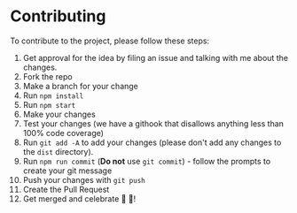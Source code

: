 # Contributing

To contribute to the project, please follow these steps:

1. Get approval for the idea by filing an issue and talking with me about the changes.
2. Fork the repo
3. Make a branch for your change
4. Run `npm install`
5. Run `npm start`
6. Make your changes
7. Test your changes (we have a githook that disallows anything less than 100% code coverage)
8. Run `git add -A` to add your changes (please don't add any changes to the `dist` directory).
9. Run `npm run commit` (**Do not** use `git commit`) - follow the prompts to create your git message
10. Push your changes with `git push`
11. Create the Pull Request
12. Get merged and celebrate 🎉 🎊!

